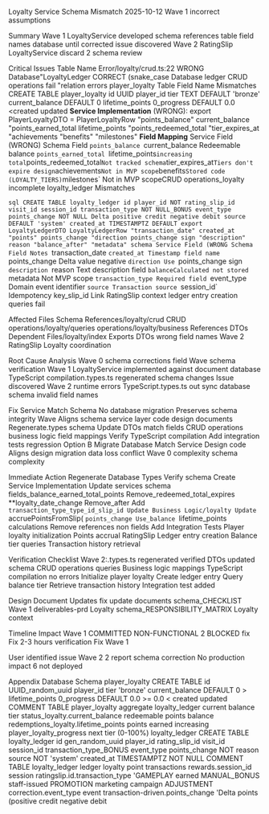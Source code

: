 Loyalty Service Schema Mismatch 2025-10-12 Wave 1 incorrect assumptions

Summary Wave 1 LoyaltyService developed schema references table field names database until corrected issue discovered Wave 2 RatingSlip LoyaltyService discard 2 schema review

Critical Issues Table Name Error/loyalty/crud.ts:22 WRONG Database"LoyaltyLedger CORRECT (snake_case Database ledger CRUD operations fail "relation errors player_loyalty Table Field Name Mismatches CREATE TABLE player_loyalty id UUID player_id tier TEXT DEFAULT 'bronze' current_balance DEFAULT 0 lifetime_points 0_progress DEFAULT 0.0 <created updated **Service Implementation** (WRONG): export PlayerLoyaltyDTO = PlayerLoyaltyRow "points_balance" current_balance "points_earned_total lifetime_points "points_redeemed_total "tier_expires_at "achievements "benefits" "milestones" **Field Mapping** Service Field (WRONG) Schema Field `points_balance `current_balance Redeemable balance `points_earned_total `lifetime_points`increasing total`points_redeemed_total`Not tracked schema`tier_expires_at`Tiers don't expire design`achievements`Not in MVP scope`benefits`Stored code (LOYALTY_TIERS)`milestones` Not in MVP scopeCRUD operations_loyalty incomplete loyalty_ledger Mismatches

`sql CREATE TABLE loyalty_ledger id player_id NOT rating_slip_id visit_id session_id transaction_type NOT NULL_BONUS event_type points_change NOT NULL Delta positive credit negative debit source DEFAULT 'system' created_at TIMESTAMPTZ DEFAULT export LoyaltyLedgerDTO LoyaltyLedgerRow "transaction_date" created_at "points" points_change "direction points_change sign "description" reason "balance_after" "metadata" schema Service Field (WRONG Schema Field Notes `transaction_date `created_at Timestamp field name `points_change Delta value negative `direction Use `points_change sign `description `reason Text description field `balanceCalculated not stored `metadata Not MVP scope `transaction_type Required field `event_type Domain event identifier `source Transaction source `session_id` Idempotency key_slip_id Link RatingSlip context ledger entry creation queries fail

Affected Files Schema References/loyalty/crud CRUD operations/loyalty/queries operations/loyalty/business References DTOs Dependent Files/loyalty/index Exports DTOs wrong field names Wave 2 RatingSlip Loyalty coordination

Root Cause Analysis Wave 0 schema corrections field Wave schema verification Wave 1 LoyaltyService implemented against document database TypeScript compilation.types.ts regenerated schema changes Issue discovered Wave 2 runtime errors TypeScript.types.ts out sync database schema invalid field names

Fix Service Match Schema No database migration Preserves schema integrity Wave Aligns schema service layer code design documents Regenerate.types schema Update DTOs match fields CRUD operations business logic field mappings Verify TypeScript compilation Add integration tests regression Option B Migrate Database Match Service Design code Aligns design migration data loss conflict Wave 0 complexity schema complexity

Immediate Action Regenerate Database Types Verify schema Create Service Implementation Update services schema fields_balance_earned_total_points Remove_redeemed_total_expires \*\*loyalty_date_change Remove_after Add `transaction_type_type_id_slip_id Update Business Logic/loyalty Update `accruePointsFromSlip( `points_change Use_balance `lifetime_points calculations Remove references non fields Add Integration Tests Player loyalty initialization Points accrual RatingSlip Ledger entry creation Balance tier queries Transaction history retrieval

Verification Checklist Wave 2:.types.ts regenerated verified DTOs updated schema CRUD operations queries Business logic mappings TypeScript compilation no errors Initialize player loyalty Create ledger entry Query balance tier Retrieve transaction history Integration test added

Design Document Updates fix update documents schema_CHECKLIST Wave 1 deliverables-prd Loyalty schema_RESPONSIBILITY_MATRIX Loyalty context

Timeline Impact Wave 1 COMMITTED NON-FUNCTIONAL 2 BLOCKED fix Fix 2-3 hours verification Fix Wave 1

User identified issue Wave 2 2 report schema correction No production impact 6 not deployed

Appendix Database Schema player_loyalty CREATE TABLE id UUID_random_uuid player_id tier 'bronze' current_balance DEFAULT 0 > lifetime_points 0_progress DEFAULT 0.0 >= 0.0 < created updated COMMENT TABLE player_loyalty aggregate loyalty_ledger current balance tier status_loyalty.current_balance redeemable points balance redemptions_loyalty.lifetime_points points earned increasing player_loyalty_progress next tier (0-100%) loyalty_ledger CREATE TABLE loyalty_ledger id gen_random_uuid player_id rating_slip_id visit_id session_id transaction_type_BONUS event_type points_change NOT reason source NOT 'system' created_at TIMESTAMPTZ NOT NULL COMMENT TABLE loyalty_ledger ledger loyalty point transactions rewards.session_id session ratingslip.id.transaction_type 'GAMEPLAY earned MANUAL_BONUS staff-issued PROMOTION marketing campaign ADJUSTMENT correction.event_type event transaction-driven.points_change 'Delta points (positive credit negative debit
